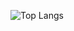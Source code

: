 ![Top Langs](https://github-readme-stats.vercel.app/api/top-langs/?username=hen-rikLab&layout=compact&theme=dracula)
